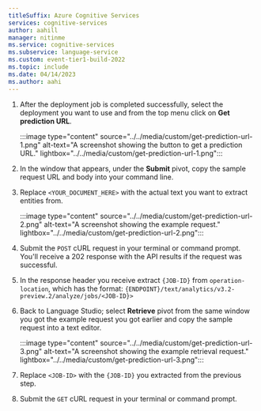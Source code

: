 ```yaml
---
titleSuffix: Azure Cognitive Services
services: cognitive-services
author: aahill
manager: nitinme
ms.service: cognitive-services
ms.subservice: language-service
ms.custom: event-tier1-build-2022
ms.topic: include
ms.date: 04/14/2023
ms.author: aahi
---
```


1. After the deployment job is completed successfully, select the deployment you want to use and from the top menu click on **Get prediction URL**.

    :::image type="content" source="../../media/custom/get-prediction-url-1.png" alt-text="A screenshot showing the button to get a prediction URL." lightbox="../../media/custom/get-prediction-url-1.png":::

2. In the window that appears, under the **Submit** pivot, copy the sample request URL and body into your command line.

3. Replace `<YOUR_DOCUMENT_HERE>` with the actual text you want to extract entities from.

    :::image type="content" source="../../media/custom/get-prediction-url-2.png" alt-text="A screenshot showing the example request." lightbox="../../media/custom/get-prediction-url-2.png":::

4. Submit the `POST` cURL request in your terminal or command prompt. You'll receive a 202 response with the API results if the request was successful.

5. In the response header you receive extract `{JOB-ID}` from `operation-location`, which has the format: `{ENDPOINT}/text/analytics/v3.2-preview.2/analyze/jobs/<JOB-ID}>`

6. Back to Language Studio; select **Retrieve** pivot from the same window you got the example request you got earlier and copy the sample request into a text editor. 

    :::image type="content" source="../../media/custom/get-prediction-url-3.png" alt-text="A screenshot showing the example retrieval request." lightbox="../../media/custom/get-prediction-url-3.png":::

7. Replace `<JOB-ID>` with the `{JOB-ID}` you extracted from the previous step. 

8. Submit the `GET` cURL request in your terminal or command prompt.
